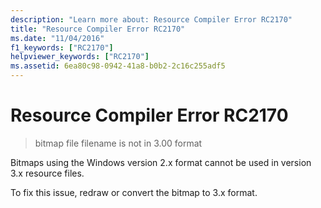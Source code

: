 ```yaml
---
description: "Learn more about: Resource Compiler Error RC2170"
title: "Resource Compiler Error RC2170"
ms.date: "11/04/2016"
f1_keywords: ["RC2170"]
helpviewer_keywords: ["RC2170"]
ms.assetid: 6ea80c98-0942-41a8-b0b2-2c16c255adf5
---
```

# Resource Compiler Error RC2170

> bitmap file filename is not in 3.00 format

Bitmaps using the Windows version 2.x format cannot be used in version 3.x resource files.

To fix this issue, redraw or convert the bitmap to 3.x format.

